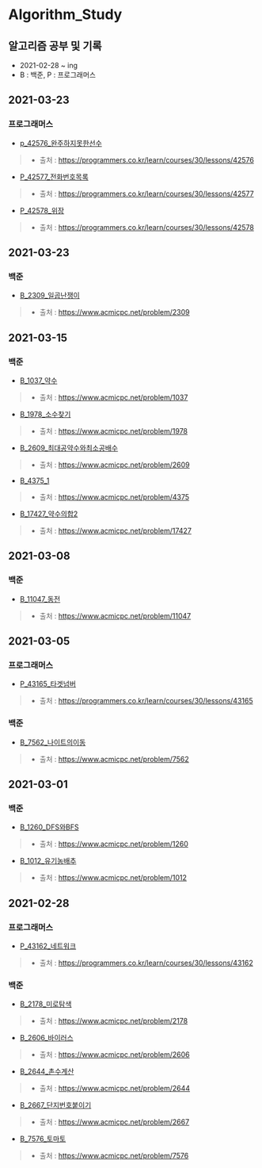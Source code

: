 # Algorithm_Study

## 알고리즘 공부 및 기록
* 2021-02-28 ~ ing
* B : 백준, P : 프로그래머스


## 2021-03-23
### 프로그래머스
* [p_42576_완주하지못한선수](./programmers/p_42576_완주하지못한선수.py)
> * 출처 : https://programmers.co.kr/learn/courses/30/lessons/42576

* [P_42577_전화번호목록](./programmers/P_42577_전화번호목록.py)
> * 출처 : https://programmers.co.kr/learn/courses/30/lessons/42577

* [P_42578_위장](./programmers/P_42578_위장.py)
> * 출처 : https://programmers.co.kr/learn/courses/30/lessons/42578


## 2021-03-23
### 백준
* [B_2309_일곱난쟁이](./baekjoon/B_2309_일곱난쟁이.py)
> * 출처 : https://www.acmicpc.net/problem/2309


## 2021-03-15
### 백준
* [B_1037_약수](./baekjoon/B_1037_약수.py)
> * 출처 : https://www.acmicpc.net/problem/1037

* [B_1978_소수찾기](./baekjoon/B_1978_소수찾기.py)
> * 출처 : https://www.acmicpc.net/problem/1978

* [B_2609_최대공약수와최소공배수](./baekjoon/B_2609_최대공약수와최소공배수.py)
> * 출처 : https://www.acmicpc.net/problem/2609

* [B_4375_1](./baekjoon/B_4375_1.py)
> * 출처 : https://www.acmicpc.net/problem/4375

* [B_17427_약수의합2](./baekjoon/B_17427_약수의합2.py)
> * 출처 : https://www.acmicpc.net/problem/17427

## 2021-03-08
### 백준
* [B_11047_동전](./baekjoon/B_11047_동전.py)
> * 출처 : https://www.acmicpc.net/problem/11047


## 2021-03-05
### 프로그래머스
* [P_43165_타겟넘버](./programmers/P_43165_타겟넘버.py)
> * 출처 : https://programmers.co.kr/learn/courses/30/lessons/43165

### 백준
* [B_7562_나이트의이동](./baekjoon/B_7562_나이트의이동.py)
> * 출처 : https://www.acmicpc.net/problem/7562


## 2021-03-01
### 백준
* [B_1260_DFS와BFS](./baekjoon/B_1260_DFS와BFS.py)
> * 출처 : https://www.acmicpc.net/problem/1260

* [B_1012_유기농배추](./baekjoon/B_1012_유기농배추.py)
> * 출처 : https://www.acmicpc.net/problem/1012


## 2021-02-28
### 프로그래머스
* [P_43162_네트워크](./programmers/P_43162_네트워크.py)
> * 출처 : https://programmers.co.kr/learn/courses/30/lessons/43162

### 백준
* [B_2178_미로탐색](./baekjoon/B_2178_미로탐색.py)
> * 출처 : https://www.acmicpc.net/problem/2178

* [B_2606_바이러스](./baekjoon/B_2606_바이러스.py)
> * 출처 : https://www.acmicpc.net/problem/2606

* [B_2644_촌수계산](./baekjoon/B_2644_촌수계산.py)
> * 출처 : https://www.acmicpc.net/problem/2644

* [B_2667_단지번호붙이기](./baekjoon/B_2667_단지번호붙이기.py)
> * 출처 : https://www.acmicpc.net/problem/2667

* [B_7576_토마토](./baekjoon/B_7576_토마토.py)
> * 출처 : https://www.acmicpc.net/problem/7576
